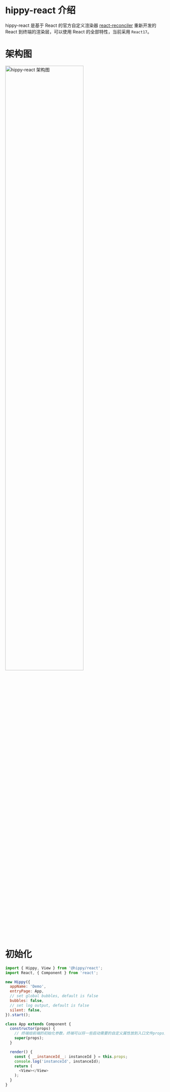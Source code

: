 # hippy-react 介绍

hippy-react 是基于 React 的官方自定义渲染器 [react-reconciler](//www.npmjs.com/package/react-reconciler) 重新开发的 React 到终端的渲染层，可以使用 React 的全部特性，当前采用 `React17`。

# 架构图

<img src="assets/img/hippy-react.png" alt="hippy-react 架构图" width="70%"/>
<br />
<br />

# 初始化

```javascript
import { Hippy, View } from '@hippy/react';
import React, { Component } from 'react';

new Hippy({
  appName: 'Demo',
  entryPage: App,
  // set global bubbles, default is false
  bubbles: false,
  // set log output, default is false
  silent: false,
}).start();

class App extends Component {
  constructor(props) {
    // 终端给前端的初始化参数，终端可以将一些启动需要的自定义属性放到入口文件props里
    super(props);
  }

  render() {
    const { __instanceId__: instanceId } = this.props;
    console.log('instanceId', instanceId);
    return (
      <View></View>
    );
  }
}

```

